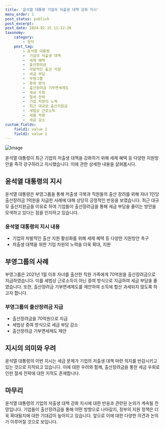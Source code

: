 ```yaml
---
title: '윤석열 대통령 기업의 저출생 대책 강화 지시'
menu_order: 1
post_status: publish
post_excerpt: 
post_date: 2024-02-15 11:12:26
taxonomy:
    category:
        - 정치
    post_tag:
        - 윤석열 대통령
        -  기업의 저출생 대책
        -  세제 혜택
        -  출산장려금
        -  자발적인 출산 지원
        -  세금 부담
        -  부영그룹
        -  증여 방식
        -  출산장려금 기부면세제도
        -  세금 우회
        -  절세 전략
        -  기업 차원의 노력
        -  최근 대규모 출산지원금
        -  세법상 근로소득
        -  세율 적용
        -  세금 감소
custom_fields:
    field1: value 1
    field2: value 2
---
```


![Image](https://imgnews.pstatic.net/image/028/2024/02/13/0002676637_001_20240213135714475.jpg?type=w647)

윤석열 대통령이 최근 기업의 저출생 대책을 강화하기 위해 세제 혜택 등 다양한 지원방안을 즉각 강구하라고 지시했습니다. 이에 관한 상세한 내용을 살펴봅시다.
## 윤석열 대통령의 지시
윤석열 대통령은 부영그룹을 통해 저출생 극복과 직원들의 출산 장려를 위해 자녀 1인당 출산장려금 1억원을 지급한 사례에 대해 상당히 긍정적인 반응을 보였습니다. 최근 대규모 출산지원금을 이유로 하여 기업들이 출산장려금을 통해 세금 부담을 줄이는 방안을 모색하고 있다는 점을 인지하고 있습니다.
### 윤석열 대통령의 지시 내용 
- 기업의 자발적인 출산 지원 활성화를 위해 세제 혜택 등 다양한 지원방안 촉구
- 저출생 대책을 위한 기업 차원의 노력을 더욱 확대, 지원
## 부영그룹의 사례
부영그룹은 2021년 1월 이후 자녀를 출산한 직원 가족에게 70억원을 출산장려금으로 지급하였습니다. 이를 세법상 근로소득이 아닌 증여 방식으로 지급하여 세금 부담을 줄였습니다. 또한, 출산장려금 기부면세제도를 제안하여 소득에 합산 과세되지 않도록 하고자 합니다.
### 부영그룹의 출산장려금 지급
- 출산장려금을 70억원으로 지급
- 세법상 증여 방식으로 세금 부담 감소
- 출산장려금 기부면세제도 제안
## 지시의 의미와 우려
윤석열 대통령의 이번 지시는 세금 문제가 기업의 저출생 대책 마련 의지를 반감시키고 있는 것으로 지적되고 있습니다. 이에 대한 우려와 함께, 출산장려금을 통한 세금 우회로 인한 절세 전략에 대한 지적도 존재합니다.
## 마무리
윤석열 대통령의 기업의 저출생 대책 강화 지시에 대한 반응과 관련된 논의가 계속될 전망입니다. 기업들이 출산장려금을 통해 어떤 방향으로 나아갈지, 정부의 지원 정책은 더욱 확대될지에 대한 기대감이 높아지고 있습니다. 앞으로 이에 대한 다양한 의견과 논의가 이루어질 것으로 보입니다.
